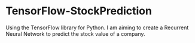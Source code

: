 # TensorFlow-StockPrediction
Using the TensorFlow library for Python. I am aiming to create a Recurrent Neural Network to predict the stock value of a company.
